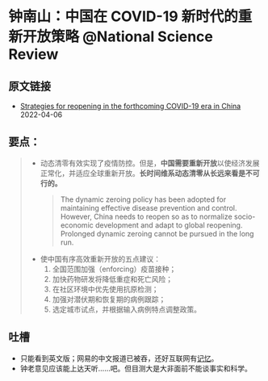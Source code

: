 # 钟南山：中国在 COVID-19 新时代的重新开放策略 @National Science Review

## 原文链接
- [Strategies for reopening in the forthcoming COVID-19 era in China](https://academic.oup.com/nsr/article/9/3/nwac054/6564385) 2022-04-06

## 要点：
> - 动态清零有效实现了疫情防控。但是，**中国需要重新开放**以使经济发展正常化，并适应全球重新开放。**长时间维系动态清零从长远来看是不可行的。**
>   > The dynamic zeroing policy has been adopted for maintaining effective disease prevention and control. However, China needs to reopen so as to normalize socio-economic development and adapt to global reopening. Prolonged dynamic zeroing cannot be pursued in the long run.
> - 使中国有序高效重新开放的五点建议：
>   1. 全国范围加强（enforcing）疫苗接种；
>   1. 加快药物研发将降低重症和死亡风险；
>   1. 在社区环境中优先使用抗原检测；
>   1. 加强对潜伏期和恢复期的病例跟踪；
>   1. 选定城市试点，并根据输入病例特点调整政策。


## 吐槽
- 只能看到英文版；网易的中文报道已被吞，还好互联网有[记忆](https://webcache.googleusercontent.com/search?q=cache:U6ZEXqWUHnAJ:https://www.163.com/dy/article/H5B3N2420511DC8A.html+&cd=8&hl=en&ct=clnk&gl=us)。
- 钟老意见应该能上达天听……吧。但目测大是大非面前不能谈事实和科学。
